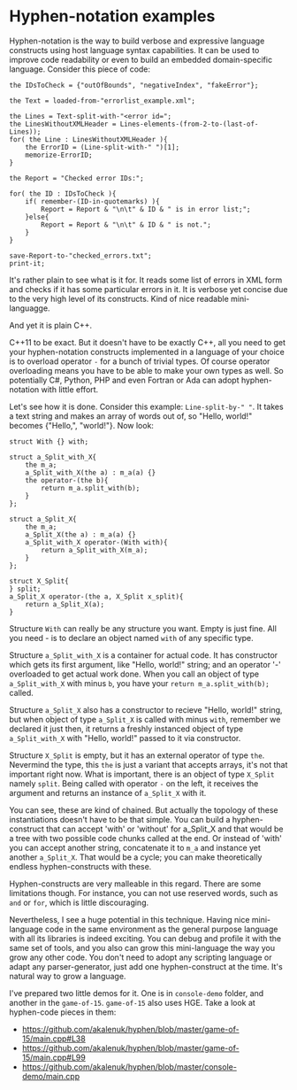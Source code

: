 Hyphen-notation examples
======

Hyphen-notation is the way to build verbose and expressive language constructs using host language syntax capabilities. It can be used to improve code readability or even to build an embedded domain-specific language. Consider this piece of code:

    the IDsToCheck = {"outOfBounds", "negativeIndex", "fakeError"};
    
    the Text = loaded-from-"errorlist_example.xml";
    
    the Lines = Text-split-with-"<error id=";
    the LinesWithoutXMLHeader = Lines-elements-(from-2-to-(last-of-Lines));
    for( the Line : LinesWithoutXMLHeader ){
        the ErrorID = (Line-split-with-" ")[1];
        memorize-ErrorID;
    }
    
    the Report = "Checked error IDs:";
    
    for( the ID : IDsToCheck ){
        if( remember-(ID-in-quotemarks) ){
            Report = Report & "\n\t" & ID & " is in error list;";
        }else{
            Report = Report & "\n\t" & ID & " is not.";
        }
    }
    
    save-Report-to-"checked_errors.txt";
    print-it;

It's rather plain to see what is it for. It reads some list of errors in XML form and checks if it has some particular errors in it. It is verbose yet concise due to the very high level of its constructs. Kind of nice readable mini-languagge.

And yet it is plain C++.

C++11 to be exact. But it doesn't have to be exactly C++, all you need to get your hyphen-notation constructs implemented in a language of your choice is to overload operator `-` for a bunch of trivial types. Of course operator overloading means you have to be able to make your own types as well. So potentially C#, Python, PHP and even Fortran or Ada can adopt hyphen-notation with little effort.

Let's see how it is done. Consider this example: `Line-split-by-" "`. It takes a text string and makes an array of words out of, so "Hello, world!" becomes {"Hello,", "world!"}. Now look:

    struct With {} with;
    
    struct a_Split_with_X{
        the m_a;
        a_Split_with_X(the a) : m_a(a) {}
        the operator-(the b){
            return m_a.split_with(b);
        }
    };
    
    struct a_Split_X{
        the m_a;
        a_Split_X(the a) : m_a(a) {}
        a_Split_with_X operator-(With with){
            return a_Split_with_X(m_a);
        }
    };
    
    struct X_Split{
    } split;
    a_Split_X operator-(the a, X_Split x_split){
        return a_Split_X(a);
    }

Structure `With` can really be any structure you want. Empty is just fine. All you need - is to declare an object named `with` of any specific type.

Structure `a_Split_with_X` is a container for actual code. It has constructor which gets its first argument, like "Hello, world!" string; and an operator '-' overloaded to get actual work done. When you call an object of type `a_Split_with_X` with minus `b`, you have your `return m_a.split_with(b);` called.

Structure `a_Split_X` also has a constructor to recieve "Hello, world!" string, but when object of type `a_Split_X` is called with minus `with`, remember we declared it just then, it returns a freshly instanced object of type `a_Split_with_X` with "Hello, world!" passed to it via constructor.

Structure `X_Split` is empty, but it has an external operator of type `the`. Nevermind the type, this `the` is just a variant that accepts arrays, it's not that important right now. What is important, there is an object of type `X_Split` namely `split`. Being called with operator `-` on the left, it receives the argument and returns an instance of `a_Split_X` with it.

You can see, these are kind of chained. But actually the topology of these instantiations doesn't have to be that simple. You can build a hyphen-construct that can accept 'with' or 'without' for a_Split_X and that would be a tree with two possible code chunks called at the end. Or instead of 'with' you can accept another string, concatenate it to `m_a` and instance yet another `a_Split_X`. That would be a cycle; you can make theoretically endless hyphen-constructs with these.

Hyphen-constructs are very malleable in this regard. There are some limitations though. For instance, you can not use reserved words, such as `and` or `for`, which is little discouraging. 

Nevertheless, I see a huge potential in this technique. Having nice mini-language code in the same environment as the general purpose language with all its libraries is indeed exciting. You can debug and profile it with the same set of tools, and you also can grow this mini-language the way you grow any other code. You don't need to adopt any scripting language or adapt any parser-generator, just add one hyphen-construct at the time. It's natural way to grow a language.

I've prepared two little demos for it. One is in `console-demo` folder, and another in the `game-of-15`. `game-of-15` also uses HGE. Take a look at hyphen-code pieces in them:
- https://github.com/akalenuk/hyphen/blob/master/game-of-15/main.cpp#L38
- https://github.com/akalenuk/hyphen/blob/master/game-of-15/main.cpp#L99
- https://github.com/akalenuk/hyphen/blob/master/console-demo/main.cpp

